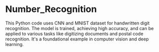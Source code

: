 # Number_Recognition
 This Python code uses CNN and MNIST dataset for handwritten digit recognition. The model is trained, achieving high accuracy, and can be applied to various tasks like digitizing documents and postal code recognition. It's a foundational example in computer vision and deep learning.
